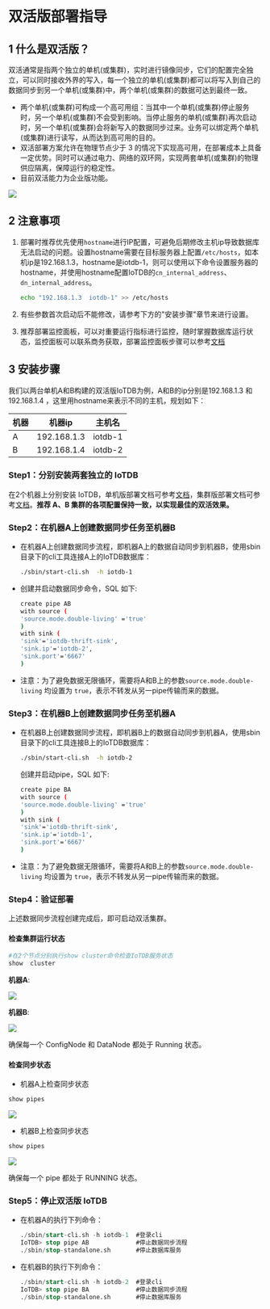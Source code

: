 <!--

    Licensed to the Apache Software Foundation (ASF) under one
    or more contributor license agreements.  See the NOTICE file
    distributed with this work for additional information
    regarding copyright ownership.  The ASF licenses this file
    to you under the Apache License, Version 2.0 (the
    "License"); you may not use this file except in compliance
    with the License.  You may obtain a copy of the License at
    
        http://www.apache.org/licenses/LICENSE-2.0
    
    Unless required by applicable law or agreed to in writing,
    software distributed under the License is distributed on an
    "AS IS" BASIS, WITHOUT WARRANTIES OR CONDITIONS OF ANY
    KIND, either express or implied.  See the License for the
    specific language governing permissions and limitations
    under the License.

-->
# 双活版部署指导

## 1 什么是双活版？

双活通常是指两个独立的单机(或集群)，实时进行镜像同步，它们的配置完全独立，可以同时接收外界的写入，每一个独立的单机(或集群)都可以将写入到自己的数据同步到另一个单机(或集群)中，两个单机(或集群)的数据可达到最终一致。

- 两个单机(或集群)可构成一个高可用组：当其中一个单机(或集群)停止服务时，另一个单机(或集群)不会受到影响。当停止服务的单机(或集群)再次启动时，另一个单机(或集群)会将新写入的数据同步过来。业务可以绑定两个单机(或集群)进行读写，从而达到高可用的目的。
- 双活部署方案允许在物理节点少于 3 的情况下实现高可用，在部署成本上具备一定优势。同时可以通过电力、网络的双环网，实现两套单机(或集群)的物理供应隔离，保障运行的稳定性。
- 目前双活能力为企业版功能。

![](/img/%E5%8F%8C%E6%B4%BB%E5%90%8C%E6%AD%A5.png)

## 2 注意事项

1. 部署时推荐优先使用`hostname`进行IP配置，可避免后期修改主机ip导致数据库无法启动的问题。设置hostname需要在目标服务器上配置`/etc/hosts`，如本机ip是192.168.1.3，hostname是iotdb-1，则可以使用以下命令设置服务器的 hostname，并使用hostname配置IoTDB的`cn_internal_address`、`dn_internal_address`。

    ```Bash
    echo "192.168.1.3  iotdb-1" >> /etc/hosts 
    ```

2. 有些参数首次启动后不能修改，请参考下方的"安装步骤"章节来进行设置。

3. 推荐部署监控面板，可以对重要运行指标进行监控，随时掌握数据库运行状态，监控面板可以联系商务获取，部署监控面板步骤可以参考[文档](../Deployment-and-Maintenance/Monitoring-panel-deployment.md)

## 3 安装步骤

我们以两台单机A和B构建的双活版IoTDB为例，A和B的ip分别是192.168.1.3 和 192.168.1.4 ，这里用hostname来表示不同的主机，规划如下：

| 机器 | 机器ip      | 主机名  |
| ---- | ----------- | ------- |
| A    | 192.168.1.3 | iotdb-1 |
| B    | 192.168.1.4 | iotdb-2 |

### Step1：分别安装两套独立的 IoTDB

在2个机器上分别安装 IoTDB，单机版部署文档可参考[文档](../Deployment-and-Maintenance/Stand-Alone-Deployment_timecho.md)，集群版部署文档可参考[文档](../Deployment-and-Maintenance/Cluster-Deployment_timecho.md)。**推荐 A、B 集群的各项配置保持一致，以实现最佳的双活效果。**

### Step2：在机器A上创建数据同步任务至机器B

- 在机器A上创建数据同步流程，即机器A上的数据自动同步到机器B，使用sbin目录下的cli工具连接A上的IoTDB数据库：

    ```Bash
    ./sbin/start-cli.sh  -h iotdb-1
    ```

- 创建并启动数据同步命令，SQL 如下:

    ```Bash
    create pipe AB
    with source (
    'source.mode.double-living' ='true'
    )
    with sink (
    'sink'='iotdb-thrift-sink',
    'sink.ip'='iotdb-2',
    'sink.port'='6667'
    )
    ```

- 注意：为了避免数据无限循环，需要将A和B上的参数`source.mode.double-living` 均设置为 `true`，表示不转发从另一pipe传输而来的数据。

### Step3：在机器B上创建数据同步任务至机器A

  - 在机器B上创建数据同步流程，即机器B上的数据自动同步到机器A，使用sbin目录下的cli工具连接B上的IoTDB数据库：

    ```Bash
    ./sbin/start-cli.sh  -h iotdb-2
    ```

    创建并启动pipe，SQL 如下:

    ```Bash
    create pipe BA
    with source (
    'source.mode.double-living' ='true' 
    )
    with sink (
    'sink'='iotdb-thrift-sink',
    'sink.ip'='iotdb-1',
    'sink.port'='6667'
    )
    ```

- 注意：为了避免数据无限循环，需要将A和B上的参数`source.mode.double-living` 均设置为 `true`，表示不转发从另一pipe传输而来的数据。

### Step4：验证部署

上述数据同步流程创建完成后，即可启动双活集群。

#### 检查集群运行状态

```Bash
#在2个节点分别执行show cluster命令检查IoTDB服务状态
show  cluster
```

**机器A**:

![](/img/%E5%8F%8C%E6%B4%BB-A.png)

**机器B**:

![](/img/%E5%8F%8C%E6%B4%BB-B.png)

确保每一个 ConfigNode 和 DataNode 都处于 Running 状态。

#### 检查同步状态

- 机器A上检查同步状态

```Bash
show pipes
```

![](/img/show%20pipes-A.png)

- 机器B上检查同步状态

```Bash
show pipes
```

![](/img/show%20pipes-B.png)

确保每一个 pipe 都处于 RUNNING 状态。

### Step5：停止双活版 IoTDB

- 在机器A的执行下列命令：

    ```SQL
    ./sbin/start-cli.sh -h iotdb-1  #登录cli
    IoTDB> stop pipe AB             #停止数据同步流程
    ./sbin/stop-standalone.sh       #停止数据库服务
    ```

- 在机器B的执行下列命令：

    ```SQL
    ./sbin/start-cli.sh -h iotdb-2  #登录cli
    IoTDB> stop pipe BA             #停止数据同步流程
    ./sbin/stop-standalone.sh       #停止数据库服务
    ```